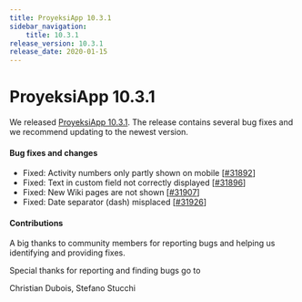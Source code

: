 ```yaml
---
title: ProyeksiApp 10.3.1
sidebar_navigation:
    title: 10.3.1
release_version: 10.3.1
release_date: 2020-01-15
---
```


# ProyeksiApp 10.3.1

We released [ProyeksiApp 10.3.1](https://community.openproject.com/versions/1409).
The release contains several bug fixes and we recommend updating to the newest version.

<!--more-->
#### Bug fixes and changes

- Fixed: Activity numbers only partly shown on mobile \[[#31892](https://community.openproject.com/wp/31892)\]
- Fixed: Text in custom field not correctly displayed \[[#31896](https://community.openproject.com/wp/31896)\]
- Fixed: New Wiki pages are not shown \[[#31907](https://community.openproject.com/wp/31907)\]
- Fixed: Date separator (dash) misplaced \[[#31926](https://community.openproject.com/wp/31926)\]

#### Contributions
A big thanks to community members for reporting bugs and helping us identifying and providing fixes.

Special thanks for reporting and finding bugs go to

Christian  Dubois, Stefano Stucchi
